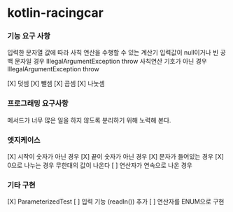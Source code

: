 # kotlin-racingcar

### 기능 요구 사항

입력한 문자열 값에 따라 사칙 연산을 수행할 수 있는 계산기
입력값이 null이거나 빈 공백 문자일 경우 IllegalArgumentException throw
사칙연산 기호가 아닌 경우 IllegalArgumentException throw

[X] 덧셈
[X] 뺄셈
[X] 곱셈
[X] 나눗셈

### 프로그래밍 요구사항

메서드가 너무 많은 일을 하지 않도록 분리하기 위해 노력해 본다.

### 엣지케이스

[X] 시작이 숫자가 아닌 경우
[X] 끝이 숫자가 아닌 경우
[X] 문자가 들어있는 경우
[X] 0으로 나누는 경우 무한대의 값이 나온다
[ ] 연산자가 연속으로 나온 경우

### 기타 구현

[X] ParameterizedTest
[ ] 입력 기능 (readln()) 추가
[ ] 연산자를 ENUM으로 구현